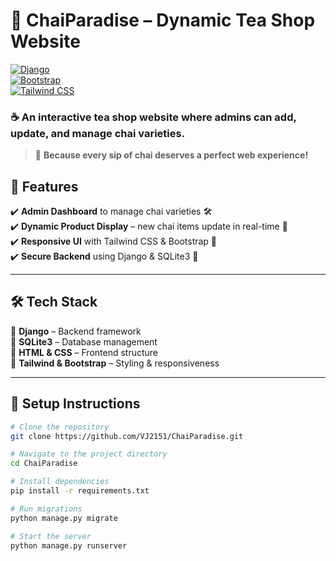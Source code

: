 
# 🍵 ChaiParadise – Dynamic Tea Shop Website  
[![Django](https://img.shields.io/badge/Django-3.2-green?style=for-the-badge&logo=django)](https://www.djangoproject.com/)  
[![Bootstrap](https://img.shields.io/badge/Bootstrap-5-purple?style=for-the-badge&logo=bootstrap)](https://getbootstrap.com/)  
[![Tailwind CSS](https://img.shields.io/badge/Tailwind_CSS-%2338B2AC.svg?style=for-the-badge&logo=tailwind-css&logoColor=white)](https://tailwindcss.com/)  

### ☕ **An interactive tea shop website where admins can add, update, and manage chai varieties.**  
> 🍃 **Because every sip of chai deserves a perfect web experience!**  



## 🌟 Features  
✔️ **Admin Dashboard** to manage chai varieties 🛠️  
✔️ **Dynamic Product Display** – new chai items update in real-time 🔄  
✔️ **Responsive UI** with Tailwind CSS & Bootstrap 📱  
✔️ **Secure Backend** using Django & SQLite3 🔐  

---

## 🛠️ Tech Stack  
🔹 **Django** – Backend framework  
🔹 **SQLite3** – Database management  
🔹 **HTML & CSS** – Frontend structure  
🔹 **Tailwind & Bootstrap** – Styling & responsiveness  

---

## 🚀 Setup Instructions  

```bash
# Clone the repository
git clone https://github.com/VJ2151/ChaiParadise.git

# Navigate to the project directory
cd ChaiParadise

# Install dependencies
pip install -r requirements.txt

# Run migrations
python manage.py migrate

# Start the server
python manage.py runserver
